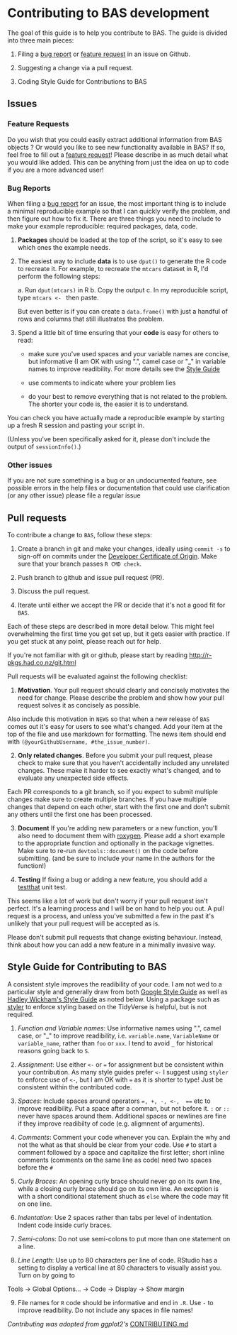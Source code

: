 # Contributing to BAS development

The goal of this guide is to help you contribute to BAS. The guide is divided into three main pieces:

1. Filing a [bug report](https://github.com/merliseclyde/BAS/issues/new?template=bug_report.md) or [feature request](https://github.com/merliseclyde/BAS/issues/new?template=feature_request.md) in an issue on Github.

2. Suggesting a change via a pull request.

3. Coding Style Guide for Contributions to BAS

## Issues

### Feature Requests

Do you wish that you could easily extract additional information from BAS objects ?  Or would you like to see new functionality available in BAS?   If so, feel free to fill out a [feature request](https://github.com/merliseclyde/BAS/issues/new?template=feature_request.md)! Please describe in as much detail what you would like added.  This can be  anything from just the idea on up to code if you are a  more advanced user!    

### Bug Reports

When filing a [bug report](https://github.com/merliseclyde/BAS/issues/new?template=bug_report.md) for an issue, the most important thing is to include a minimal reproducible example so that I can quickly verify the problem, and then figure out how to fix it. There are three things you need to include to make your example reproducible: required packages, data, code.

1.  **Packages** should be loaded at the top of the script, 
so it's easy to see which ones the example needs.

2.  The easiest way to include **data** is to use `dput()` to generate the R code
    to recreate it. For example, to recreate the `mtcars` dataset in R,
    I'd perform the following steps:

       a. Run `dput(mtcars)` in R
       b. Copy the output
       c. In my reproducible script, type `mtcars <- ` then paste.

    But even better is if you can create a `data.frame()` with just a handful
    of rows and columns that still illustrates the problem.

3.  Spend a little bit of time ensuring that your **code** is easy for others to
    read:

    * make sure you've used spaces and your variable names are concise,
    but informative (I am OK with using ".", camel case or "_" in variable names to improve
    readibility.  For more details see the [Style Guide](STYLE_GUIDE.html)

    * use comments to indicate where your problem lies

    * do your best to remove everything that is not related to the problem.
     The shorter your code is, the easier it is to understand.

You can check you have actually made a reproducible example by starting up a fresh R session and pasting your script in.

(Unless you've been specifically asked for it, please don't include the output of `sessionInfo()`.)

### Other issues

If you are not sure something is a bug or an undocumented feature, see possible errors in the help files or documentation that could use clarification (or any other issue) please file a regular issue

## Pull requests

To contribute a change to `BAS`, follow these steps:

1. Create a branch in git and make your changes, ideally using `commit -s` to sign-off on commits  under the [Developer Certificate of Origin](https://developercertificate.org).  Make sure that your branch passes `R CMD check`. 

2. Push branch to github and issue pull request (PR).

3. Discuss the pull request.

4. Iterate until either we accept the PR or decide that it's not
   a good fit for `BAS`.

Each of these steps are described in more detail below. This might feel overwhelming the first time you get set up, but it gets easier with practice. If you get stuck at any point, please reach out for help.

If you're not familiar with git or github, please start by reading <http://r-pkgs.had.co.nz/git.html>


Pull requests will be evaluated against the following checklist:

1.  __Motivation__. Your pull request should clearly and concisely
motivates the need for change. Please describe the problem and show
how your pull request solves it as concisely as possible.

Also include this motivation in `NEWS` so that when a new release of
`BAS` comes out it's easy for users to see what's changed. Add your
item at the top of the file and use markdown for formatting. The
news item should end with `(@yourGithubUsername, #the_issue_number)`.

2.  __Only related changes__. Before you submit your pull request,
please check to make sure that you haven't accidentally included any
unrelated  changes. These make it harder to see exactly what's changed,
and to evaluate any unexpected side effects.

  Each PR corresponds to a git branch, so if you expect to submit
  multiple changes make sure to create multiple branches. If you have
  multiple changes that depend on each other, start with the first one
  and don't submit any others until the first one has been processed.


3.  __Document__ If you're adding new parameters or a new function,
you'll also need to document them with [roxygen](https://github.com/klutometis/roxygen).   Please add a short
example to the appropriate function and optionally in the package vignettes. Make sure to re-run `devtools::document()` on the code before submitting.  (and be sure to include your name in the authors for the function!)


4.  __Testing__ If fixing a bug or adding a new feature, you should add a [testthat](https://github.com/hadley/testthat) unit test.



This seems like a lot of work but don't worry if your pull request isn't perfect. It's a learning process and I will be on hand to help you out. A pull request is a process, and unless you've submitted a few in the past it's unlikely that your pull request will be accepted as is.

Please don't submit pull requests that change existing behaviour. Instead, think about how you can add a new feature in a minimally invasive way.


## Style Guide for Contributing to BAS

A consistent style improves the readibility of your code.
I am not wed to a particular style and generally draw from both 
[Google Style Guide](https://google.github.io/styleguide/Rguide.xml) as well as
[Hadley Wickham's Style Guide](http://adv-r.had.co.nz/Style.html) as noted 
below.  Using a package such as [styler](http://styler.r-lib.org)  to 
enforce styling based on the TidyVerse is helpful, but is not required.

1. *Function and Variable names*: Use informative  names using ".", camel case,
or "_" to improve readibility, i.e. `variable.name`, `VariableName` or
`variable_name`, rather than `foo` or `xxx`.  I tend to avoid `_` for historical
reasons going back to `S`.  

2. *Assignment*: Use either  `<-`  or `=` for assignment but be consistent
within your contribution.  As many style guides prefer `<-` I suggest using
`styler` to enforce use of `<-`, but I
am OK with `=` as it is shorter to type!  Just be consistent within the contributed code.

3. *Spaces*: Include spaces around operators `=, +, -, <-,  ==` etc to improve
readibility.  Put a space after a comman, but not before it.   `:` or `::` never
have spaces around them.  Additional spaces or newlines are fine if they
improve readibilty of code (e.g. aligmnent of arguments).

4. *Comments*: Comment your code whenever you can. Explain the why and not the
what as that should be clear from your code. Use `#` to start a comment followed
by a space and capitalize the first letter; short inline comments (comments on 
the same line as code) need two spaces before the `#`

5.  *Curly Braces*:  An opening curly brace should never go on its own line,
while a closing curly brace should go on its own line.  An exception is with a
short conditional statement shuch as `else` where the code may fit on one line.

6.  *Indentation*:  Use 2 spaces rather than tabs per level of indentation. 
Indent code inside  curly braces.

7.  *Semi-colons*: Do not use semi-colons to put more than one statement on a
line.

8. *Line Length*:  Use up to 80 characters per line of code. RStudio has a 
setting to display a vertical line at 80 characters to visually assist you.
Turn on by going to

  Tools -> Global Options… -> Code -> Display -> Show margin
  
9.  File names for `R` code should be informative and end in `.R`.  Use `-` to improve readibility. Do not include any spaces in file names!   
  


_Contributing was adopted from ggplot2's_
[CONTRIBUTING.md](https://github.com/tidyverse/ggplot2/blob/master/CONTRIBUTING.md)
